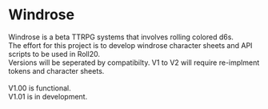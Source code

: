 # Windrose
Windrose is a beta TTRPG systems that involves rolling colored d6s.\
The effort for this project is to develop windrose character sheets and API scripts to be used in Roll20.\
Versions will be seperated by compatibilty. V1 to V2 will require re-implment tokens and character sheets.\
\
V1.00 is functional.\
V1.01 is in development.
